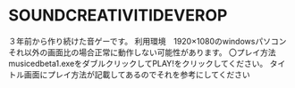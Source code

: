 # SOUNDCREATIVITIDEVEROP
３年前から作り続けた音ゲーです。
利用環境　1920×1080のwindowsパソコン それ以外の画面比の場合正常に動作しない可能性があります。
〇プレイ方法
musicedbeta1.exeをダブルクリックしてPLAY!をクリックしてください。
タイトル画面にプレイ方法が記載してあるのでそれを参考にしてください


